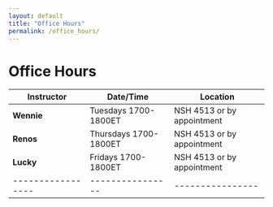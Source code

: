 ```yaml
---
layout: default
title: "Office Hours"
permalink: /office_hours/
---
```


# Office Hours

| Instructor | Date/Time | Location |
|-----------------|----------------|----------------|
| **Wennie**   | Tuesdays 1700-1800ET  | NSH 4513 or by appointment  |
| **Renos**  | Thursdays 1700-1800ET | NSH 4513 or by appointment |
| **Lucky**    | Fridays 1700-1800ET | NSH 4513 or by appointment|
|-----------------|----------------|----------------|
